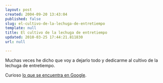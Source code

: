 ```yaml
---
layout: post
created: 2004-09-20 13:43:04
published: false
slug: el-cultivo-de-la-lechuga-de-entretiempo
template: null
title: El cultivo de la lechuga de entretiempo
updated: 2010-03-25 17:44:21.811830
url: null

---
```


Muchas veces he dicho que voy a dejarlo todo y dedicarme al cultivo de la lechuga de entretiempo.

Curioso [lo que se encuentra en Google][0].

[0]: http://www.google.com/search?q=cultivo+de+la+lechuga+de+entretiempo




